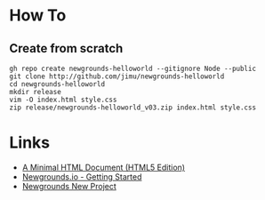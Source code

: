 # How To
## Create from scratch

```
gh repo create newgrounds-helloworld --gitignore Node --public
git clone http://github.com/jimu/newgrounds-helloworld
cd newgrounds-helloworld
mkdir release
vim -O index.html style.css
zip release/newgrounds-helloworld_v03.zip index.html style.css
```

# Links
- [A Minimal HTML Document (HTML5 Edition)](https://www.sitepoint.com/a-minimal-html-document-html5-edition/)
- [Newgrounds.io - Getting Started](https://www.newgrounds.io/get-started/)
- [Newgrounds New Project](https://www.newgrounds.com/projects/games/new)
